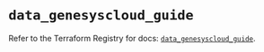 # `data_genesyscloud_guide`

Refer to the Terraform Registry for docs: [`data_genesyscloud_guide`](https://registry.terraform.io/providers/mypurecloud/genesyscloud/1.70.0/docs/data-sources/guide).
